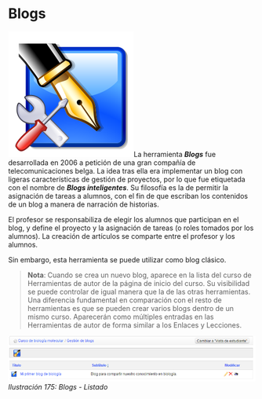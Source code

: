 # Blogs

![](../../.gitbook/assets/blog_admin.svg)La herramienta _**Blogs**_ fue desarrollada en 2006 a petición de una gran compañía de telecomunicaciones belga. La idea tras ella era implementar un blog con ligeras características de gestión de proyectos, por lo que fue etiquetada con el nombre de _**Blogs inteligentes**_. Su filosofía es la de permitir la asignación de tareas a alumnos, con el fin de que escriban los contenidos de un blog a manera de narración de historias.

El profesor se responsabiliza de elegir los alumnos que participan en el blog, y define el proyecto y la asignación de tareas \(o roles tomados por los alumnos\). La creación de artículos se comparte entre el profesor y los alumnos.

Sin embargo, esta herramienta se puede utilizar como blog clásico.

> **Nota**: Cuando se crea un nuevo blog, aparece en la lista del curso de Herramientas de autor de la página de inicio del curso. Su visibilidad se puede controlar de igual manera que la de las otras herramientas. Una diferencia fundamental en comparación con el resto de herramientas es que se pueden crear varios blogs dentro de un mismo curso. Aparecerán como múltiples entradas en las Herramientas de autor de forma similar a los Enlaces y Lecciones.

![](../../.gitbook/assets/images237%20%284%29.png) _Ilustración 175: Blogs - Listado_

